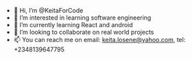 - 👋 Hi, I’m @KeitaForCode
- 👀 I’m interested in learning software engineering
- 🌱 I’m currently learning React and android
- 💞️ I’m looking to collaborate on real world projects
- 📫 You can reach me on email: keita.losene@yahoo.com, tel: +2348139647795

<!---
KeitaForCode/KeitaForCode is a ✨ special ✨ repository because its `README.md` (this file) appears on your GitHub profile.
You can click the Preview link to take a look at your changes.
--->
